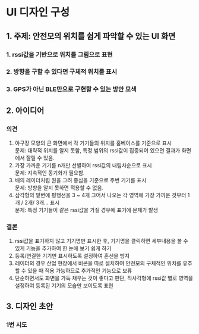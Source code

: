 # UI 디자인 구성
## 1. 주제: 안전모의 위치를 쉽게 파악할 수 있는 UI 화면
  ### 1. rssi값을 기반으로 위치를 그림으로 표현
  ### 2. 방향을 구할 수 있다면 구체적 위치를 표시
  ### 3. GPS가 아닌 BLE만으로 구현할 수 있는 방안 모색  
  
## 2. 아이디어
  ### 의견
  1. 야구장 모양의 큰 화면에서 각 기기들의 위치를 홈베이스를 기준으로 표시  
    문제: 대략적 위치를 알지 못함, 특정 범위의 rssi값이 집중되어 있으면 결과가 화면에서 잘릴 수 있음.
  2. 가장 가까운 기기를 n개만 선별하여 rssi값의 내림차순으로 표시  
    문제: 지속적인 동기화가 필요함.  
  3. 배의 레이더처럼 원을 그려 중심을 기준으로 주변 기기를 표시  
    문제: 방향을 알지 못하면 적용할 수 없음.
  4. 삼각형의 밑변에 평행선을 3 ~ 4개 그어서 나오는 각 영역에 가장 가까운 것부터 1개 / 2개/ 3개... 표시  
    문제: 특정 기기들이 같은 rssi값을 가질 경우에 표기에 문제가 발생  

  ### 결론
  1. rssi값을 표기하지 않고 기기명만 표시한 후, 기기명을 클릭하면 세부내용을 볼 수 있게 기능을 추가하여 한 눈에 보기 쉽게 하기
  2. 등록/연결한 기기만 표시하도록 설정하여 혼선을 방지
  3. 레이더의 경우 산업 현장에서 비콘을 따로 설치하여 안전모의 구체적인 위치를 유추할 수 있을 때 적용 가능하므로 추가적인 기능으로 보류
  4. 단순하면서도 화면을 가득 채우는 것이 좋다고 판단, 직사각형에 rssi값 별로 영역을 설정하여 등록된 기기의 모습만 보이도록 표현
  
## 3. 디자인 초안
  ### 1번 시도
  
